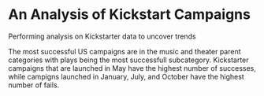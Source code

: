 # An Analysis of Kickstart Campaigns
Performing analysis on Kickstarter data to uncover trends

The most successful US campaigns are in the music and theater parent categories with plays being the most successfull subcategory. Kickstarter campaigns that are launched in May have the highest number of successes, while campigns launched in January, July, and October have the highest number of fails.

